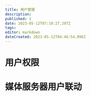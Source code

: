 ```yaml
---
title: 用户管理
description: 
published: 1
date: 2023-05-12T07:10:27.297Z
tags: 
editor: markdown
dateCreated: 2023-05-12T04:46:54.096Z
---
```


# 用户权限

# 媒体服务器用户联动